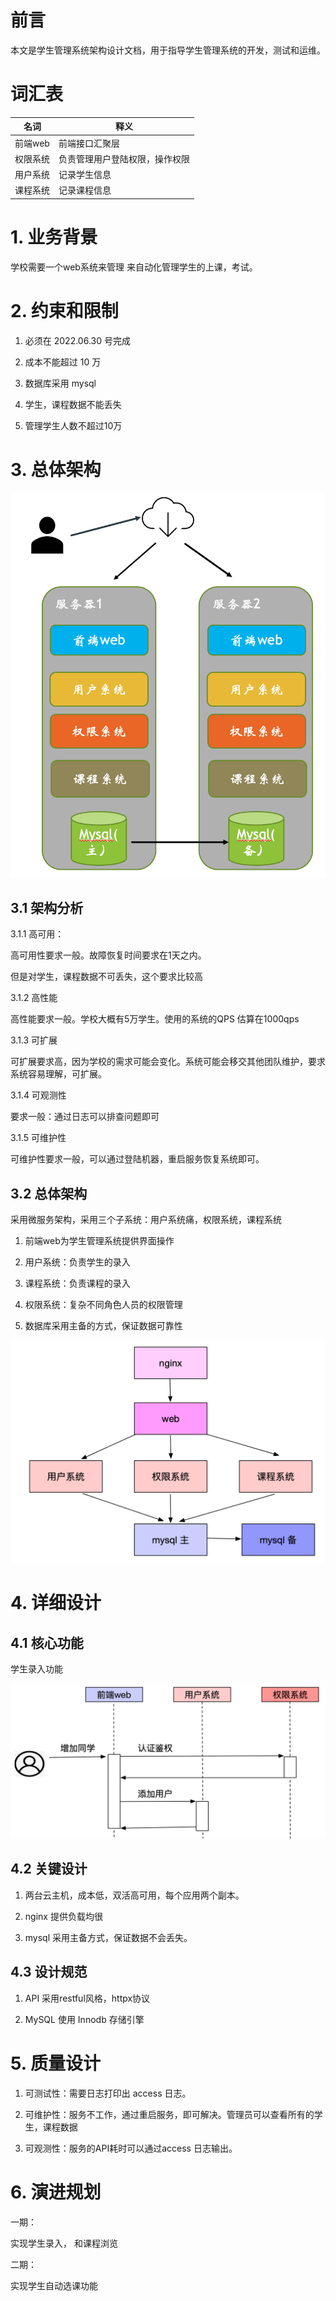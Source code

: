 # 前言

本文是学生管理系统架构设计文档，用于指导学生管理系统的开发，测试和运维。



# 词汇表

| 名词     | 释义                           |
| -------- | ------------------------------ |
| 前端web  | 前端接口汇聚层                 |
| 权限系统 | 负责管理用户登陆权限，操作权限 |
| 用户系统 | 记录学生信息                   |
| 课程系统 | 记录课程信息                   |



# 1. 业务背景

学校需要一个web系统来管理 来自动化管理学生的上课，考试。



# 2. 约束和限制



1. 必须在 2022.06.30 号完成

2. 成本不能超过 10 万

3. 数据库采用 mysql

4. 学生，课程数据不能丢失

5. 管理学生人数不超过10万



# 3. 总体架构

![image-20220421230301179](./images/image-20220421230301179.png)



## 3.1 架构分析

3.1.1 高可用：

高可用性要求一般。故障恢复时间要求在1天之内。

但是对学生，课程数据不可丢失，这个要求比较高

3.1.2 高性能

高性能要求一般。学校大概有5万学生。使用的系统的QPS 估算在1000qps

3.1.3 可扩展

可扩展要求高，因为学校的需求可能会变化。系统可能会移交其他团队维护，要求系统容易理解，可扩展。

3.1.4 可观测性

要求一般：通过日志可以排查问题即可

3.1.5 可维护性

可维护性要求一般，可以通过登陆机器，重启服务恢复系统即可。

## 3.2 总体架构

采用微服务架构，采用三个子系统：用户系统痛，权限系统，课程系统

1. 前端web为学生管理系统提供界面操作

1. 用户系统：负责学生的录入

2. 课程系统：负责课程的录入

3. 权限系统：复杂不同角色人员的权限管理

4. 数据库采用主备的方式，保证数据可靠性

![image-20220421232337887](./images/image-20220421232337887.png)



# 4. 详细设计



## 4.1 核心功能

学生录入功能

![image-20220421233308557](./images/image-20220421233308557.png)

## 4.2 关键设计

1. 两台云主机，成本低，双活高可用，每个应用两个副本。

2. nginx 提供负载均很

3. mysql 采用主备方式，保证数据不会丢失。



## 4.3 设计规范

1. API 采用restful风格，httpx协议

2. MySQL 使用 Innodb 存储引擎



# 5. 质量设计

1. 可测试性：需要日志打印出 access 日志。

2. 可维护性：服务不工作，通过重启服务，即可解决。管理员可以查看所有的学生，课程数据

3. 可观测性：服务的API耗时可以通过access 日志输出。



# 6. 演进规划

一期：

实现学生录入， 和课程浏览

二期：

实现学生自动选课功能